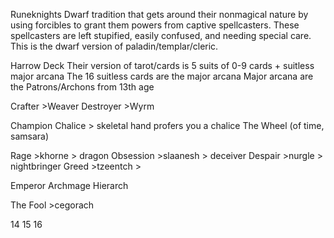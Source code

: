 ---
---

Runeknights
Dwarf tradition that gets around their nonmagical nature by using forcibles to grant them powers from captive spellcasters. These spellcasters are left stupified, easily confused, and needing special care. 
This is the dwarf version of paladin/templar/cleric. 

Harrow Deck
Their version of tarot/cards is 5 suits of 0-9 cards + suitless major arcana
The 16 suitless cards are the major arcana
Major arcana are the Patrons/Archons from 13th age

Crafter >Weaver
Destroyer >Wyrm

Champion
Chalice > skeletal hand profers you a chalice
The Wheel (of time, samsara)

Rage >khorne > dragon
Obsession >slaanesh > deceiver
Despair >nurgle > nightbringer
Greed >tzeentch > 

Emperor
Archmage
Hierarch

The Fool >cegorach

14
15
16


